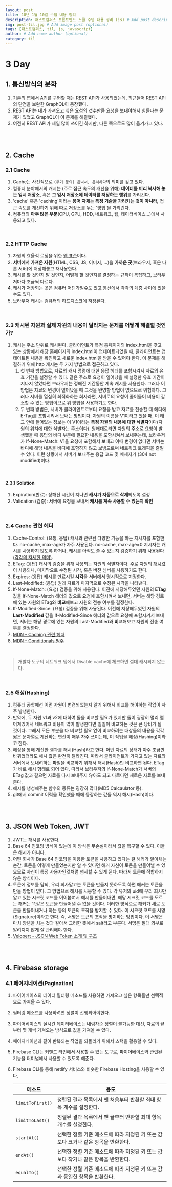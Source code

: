```yaml
---
layout: post
title: 18년 1월 10일 수업 내용 정리
description: 패스트캠퍼스 프론트엔드 스쿨 수업 내용 정리 (js) # Add post description (optional)
img: post-til.jpg # Add image post (optional)
tags: [패스트캠퍼스, til, js, javascript]
author: # Add name author (optional)
category: til
---
```

# 3 Day

## 1. 통신방식의 분화

1. 기존의 앱에서 API를 구현할 때는 REST API가 사용되었는데, 최근들어 REST API의 단점을 보완한 GraphQL이 등장했다.
2. REST API는 내가 가져오고 싶은 요청의 갯수만큼 요청을 보내야해서 힘들다는 문제가 있었고 GraphQL이 이 문제를 해결했다.
3. 여전히 REST API가 제일 많이 쓰이긴 하지만, 다른 쪽으로도 많이 옮겨가고 있다.

<br />

<br />

## 2. Cache

### 2.1 Cache

1. Cache는 사전적으로 `(무기 등의) 은닉처, 은닉하다`의 의미를 갖고 있다.
2. 컴퓨터 분야에서의 캐시는 (주로 접근 속도의 개선을 위해) **데이터를 미리 복사해 놓는 임시 저장소**, 혹은 **그 임시 저장소에 데이터를 저장하는 행위**를 가리킨다.
3. 'cache' 혹은 'caching'이라는 **용어 자체는 특정 기술을 가리키는 것이 아니라,** 접근 속도를 개선하기 위해 따로 저장소를 두는 '방법'을 가리킨다.
4. 컴퓨터의 **아주 많은 부분**(CPU, GPU, HDD, 네트워크, 웹, 데이터베이스...)에서 사용되고 있다.

<br />

### 2.2 HTTP Cache

1. 자원의 효율적 로딩을 위한 [웹 표준](https://tools.ietf.org/html/rfc7234)이다.
2. **서버에서 가져온 자원**(HTML, CSS, JS, 이미지, ...)을 **가까운 곳**(브라우저, 혹은 다른 서버)에 저장해놓고 재사용한다.
3. 캐시를 할 것인지 말 것인지, 어떻게 할 것인지를 결정하는 규칙이 복잡하고, 브라우저마다 조금씩 다르다.
4. 캐시가 저장되는 곳은 컴퓨터 어딘가일수도 있고 통신에서 각각의 계층 사이에 있을수도 있다.
5. 브라우저 캐시는 컴퓨터의 하드디스크에 저장된다.

<br />

### 2.3 캐시된 자원과 실제 자원의 내용이 달라지는 문제를 어떻게 해결할 것인가?

1. 캐시는 주소 단위로 캐시된다. 클라이언트가 특정 홈페이지의 index.html을 갖고 있는 상황에서 해당 홈페이지의 index.html이 업데이트되었을 때, 클라이언트는 업데이트된 내용을 확인하고 새로운 index.html을 받을 수 있어야 한다. 이 문제를 해결하기 위해 http 캐시는 두 가지 방법으로 접근하고 있다.
   1. 첫 번째 방법으로, 자료의 캐시 명령에 대한 응답 헤더를 포함시켜서 자료의 유효 기간을 설정할 수 있다. 같은 주소로 요청이 일어났을 때 설정한 유효 기간이 지나지 않았다면 브라우저는 정해진 기간동안 계속 캐시를 사용한다. 그러나 이 방법은 자료의 변경이 일어났을 때 그것을 반영할 방법이 없으므로 위험하다. 그러나 서버를 열심히 최적화하는 회사라면, 서버로의 요청이 줄어들어 비용이 감소할 수 있는 방법이므로 위 방법을 사용하기도 한다.
   2. 두 번째 방법은, 서버가 클라이언트로부터 요청을 받고 자료를 전송할 때 헤더에 E-Tag를 포함시켜서 보내는 방법이다. 자원의 이름을 V1이라고 했을 때, 이 태그 안에 들어있는 정보는 이 V1이라는 **특정 자원의 내용에 대한 식별자**이다(자원의 위치에 대한 식별자는 주소이다). 원래대로라면 자원의 주소로 요청이 발생했을 때 응답의 바디 부분에 필요한 내용을 포함시켜서 보내주는데, 브라우저가 If-None-Match: V1을 요청에 포함해서 보내고 이때 변경이 없다면 서버는 바디에 해당 내용을 바디에 포함하지 않고 보냄으로써 네트워크 트래픽을 줄일 수 있다. 이런 상황에서 서버가 보내주는 응답 코드 및 메세지가 (304 not modified)이다.

<br />

#### 2.3.1 Solution

1. Expiration(만료): 정해진 시간이 지나면 **캐시가 자동으로 삭제**되도록 설정
2. Validation (검증): 서버에 요청을 보내서 **캐시를 계속 사용할 수 있는지 확인**

<br />

### 2.4 Cache 관련 헤더

1. Cache-Control: (요청, 응답) 캐시와 관련된 다양한 기능을 하는 지시자를 포함한다. no-cache, max-age가 자주 사용된다. no-cache, max-age=0 지시자는 캐시를 사용하지 않도록 하거나, 캐시를 아직도 쓸 수 있는지 검증하기 위해 사용된다[(각각의 자세한 의미)](https://stackoverflow.com/questions/1046966/whats-the-difference-between-cache-control-max-age-0-and-no-cache).
2. ETag: (응답) 캐시의 검증을 위해 사용되는 자원의 식별자이다. 주로 자원의 [해시값](https://namu.wiki/w/%ED%95%B4%EC%8B%9C)이 사용되나, 마지막으로 수정된 시각, 혹은 버전 넘버를 사용하기도 한다.
3. Expires: (응답) 캐시를 만료시킬 **시각**을 서버에서 명시적으로 지정한다.
4. Last-Modified: (응답) 원래 자료가 마지막으로 수정된 시각을 나타낸다.
5. If-None-Match: (요청) 검증을 위해 사용된다. 이전에 저장해두었던 자원의 **ETag** 값을 If-None-Match 헤더의 값으로 요청에 포함시켜서 보내면, 서버는 해당 경로에 있는 자원의 ETag와 **비교**해보고 자원의 전송 여부를 결정한다.
6. If-Modified-Since: (요청) 검증을 위해 사용된다. 이전에 저장해두었던 자원의 **Last-Modified** 값을 If-Modified-Since 헤더의 값으로 요청에 포함시켜서 보내면, 서버는 해당 경로에 있는 자원의 Last-Modified와 **비교**해보고 자원의 전송 여부를 결정한다.
7. [MDN - Caching  관련 헤더](https://developer.mozilla.org/ko/docs/Web/HTTP/Headers#Caching)
8. [MDN - Conditionals 범주](https://developer.mozilla.org/ko/docs/Web/HTTP/Headers#Conditionals)

<br />

> 개발자 도구의 네트워크 탭에서 Disable cache에 체크하면 절대 캐시되지 않는다.

<br />

### 2.5 해싱(Hashing)

1. 컴퓨터 공학에선 어떤 자원이 변경되었는지 알기 위해서 비교를 해야하는 작업이 자주 발생한다.
2. 만약에, 두 자원 v1과 v2에 대하여 둘을 비교할 필요가 있지만 둘이 굉장히 멀리 떨어져있어서 네트워크 비용이 많이 발생한다면 일일이 비교하는 것은 큰 낭비가 될 것이다. 그래서 모든 부분을 다 비교할 필요 없이 비교하려는 대상들의 내용을 각각 짧은 문자열로 계산하는 연산이 매우 자주 쓰이는데, 이 작업을 해싱(Hashing)이라고 한다.
3. 해싱을 통해 계산한 결과를 해시(Hash)라고 한다. 어떤 자료의 상태가 아주 조금만 바뀌었더라도 해시 값은 완전히 달라진다. 따라서 클라이언트가 가지고 있는 자료와 서버에서 보내려하는 파일을 비교하기 위해서 해시(Hash)만 비교하면 된다. ETag가 바로 해시 형태로 되어 있다. 따라서 브라우저의 If-None-Match가 서버의 ETag 값과 같으면 자료를 다시 보내주지 않아도 되고 다르다면 새로운 자료를 보내준다.
4. 해시를 생성해주는 함수의 종류는 굉장히 많다(MD5 Calcaulator 등).
5. git에서 commit 이력을 확인했을 때에 등장하는 값들 역시 해시(Hash)이다.

<br />

<br />

## 3. JSON Web Token, JWT

1. JWT는 해시를 사용한다.
2. Base 64 인코딩 방식이 있는데 이 방식은 무손실이라서 값을 복구할 수 있다. 이들은 해시가 아니다.
3. 어떤 회사가 Base 64 인코딩을 이용한 토큰을 사용하고 있다는 걸 해커가 알아채는 순간, 토큰을 어떻게 만들었는지만 알 수 있다면 해커 자신이 토큰을 만들어낼 수 있으므로 자신이 특정 사용자인것처럼 행세할 수 있게 된다. 따라서 토큰에 적합하지 않은 방식이다.
4. 토큰에 정보를 담되, 우리 회사말고는 토큰을 만들지 못하도록 하면 해커는 토큰을 만들 방법이 없다. 그 방법으로 해시를 사용할 수 있다. 각 유저의 uid에 우리 회사만 알고 있는 시크릿 코드를 이어붙여서 해시를 만들어내면, 해당 시크릿 코드를 모르는 해커는 똑같은 토큰을 만들어낼 수 없을 것이다. 이러한 방식으로 해커가 새로 토큰을 만들어내거나 하는 등의 토큰의 조작을 방지할 수 있다. 이 시크릿 코드를 서명(Signature)이라고 한다. 즉, 서명은 토큰의 조작을 방지하는 방법이다. 이 서명은 마치 양념을 치는 것과 같아서 그러한 뜻에서 salt라고 부른다. 서명은 절대 외부로 알려지지 않게 잘 관리해야 한다.
5. [Velopert - JSON Web Token 소개 및 구조](https://velopert.com/2389)

<br />

<br />

## 4. Firebase storage 

### 4.1 페이지네이션(Pagination) 

1. 파이어베이스의 데이터 필터링 메소드를 사용하면 가져오고 싶은 항목들만 선택적으로 가져올 수 있다.

2. 필터링 메소드를 사용하려면 정렬이 선행되어야한다.

3. 파이어베이스의 실시간 데이터베이스는 내림차순 정렬이 불가능한 대신, 자료의 끝부터 몇 개씩 가져오는 방식으로 값을 가져올 수 있다.

4. 페이지네이션과 같이 반복되는 작업을 되돌리기 위해서 스택을 활용할 수 있다.

5. Firebase CLI는 커맨드 라인에서 사용할 수 있는 도구로, 파이어베이스와 관련된 기능을 터미널에서 사용할 수 있도록 해준다.

6. Firebase CLI를 통해 netlify 서비스와 비슷한 Firebase Hosting을 사용할 수 있다.

   | 메소드              | 용도                                       |
   | ---------------- | ---------------------------------------- |
   | `limitToFirst()` | 정렬된 결과 목록에서 맨 처음부터 반환할 최대 항목 개수를 설정한다.   |
   | `limitToLast()`  | 정렬된 결과 목록에서 맨 끝부터 반환할 최대 항목 개수를 설정한다.    |
   | `startAt()`      | 선택한 정렬 기준 메소드에 따라 지정된 키 또는 값보다 크거나 같은 항목을 반환한다. |
   | `endAt()`        | 선택한 정렬 기준 메소드에 따라 지정된 키 또는 값보다 작거나 같은 항목을 반환한다. |
   | `equalTo()`      | 선택한 정렬 기준 메소드에 따라 지정된 키 또는 값과 동일한 항목을 반환한다. |

   ​